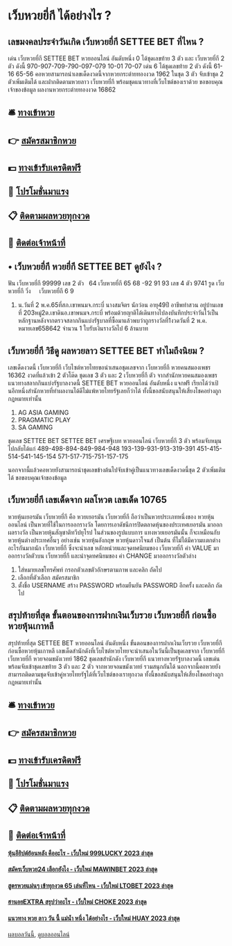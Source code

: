 # เว็บหวยยี่กี ได้อย่างไร ?
## เลขมงคลประจำวันเกิด เว็บหวยยี่กี SETTEE BET ที่ไหน ?
เด่น เว็บหวยยี่กี SETTEE BET หวยออนไลน์ อันดับหนึ่ง 0 ได้ชุดเลขท้าย 3 ตัว และ เว็บหวยยี่กี 2 ตัว ดังนี้
970-907-709-790-097-079
10-01
70-07
เด่น 6 ได้ชุดเลขท้าย 2 ตัว ดังนี้
61-16
65-56
คอหวยสามารถนำเลขเด็ดงวดนี้จากหวยกระต่ายทองงวด 1962 ในชุด 3 ตัว จับเข้าชุด 2 ตัวเพิ่มเติมได้ และฝากติดตามหวยลาว เว็บหวยยี่กี พร้อมชุดแนวทางที่เว็บไซต์ของเราด้วย
ขอขอบคุณเจ้าของข้อมูล
ผลงานหวยกระต่ายทองงวด 16862


## 🛎 [ทางเข้าหวย](https://bit.ly/3BG5bNw)
## 👉 [สมัครสมาชิกหวย](https://bit.ly/3BG5bNw)
## 💵 [ทางเข้ารับเครดิตฟรี](https://bit.ly/3C3mvgS)
## 👑 [โปรโมชั่นมาแรง](https://bit.ly/3C3mvgS)
## 📋 [ติดตามผลหวยทุกงวด](https://bit.ly/3C3mvgS)
## 📱 [ติดต่อเจ้าหน้าที่](https://bit.ly/3C3mvgS)

## • เว็บหวยยี่กี หวยยี่กี SETTEE BET ดูยังไง ?
ฟัน เว็บหวยยี่กี 99999
เลข 2 ตัว   64 เว็บหวยยี่กี 65 68 -92 91 93
เลข 4 ตัว 9741
รูด เว็บหวยยี่กี วิ่ง     เว็บหวยยี่กี 6 9
1. น.วันที่ 2 พ.ค.65ที่สภ.เขาพนมจ.กระบี่ นางสมจิตร นักว่อน อายุ49ปี อาชีพทำสวน อยู่บ้านเลขที่ 203หมู่2ต.เขาดินอ.เขาพนมจ.กระบี่ พร้อมด้วยญาติได้เดินทางไปลงบันทึกประจำวันไว้เป็นหลักฐานหลังจากตรวจสลากกินแบ่งรัฐบาลที่ซื้อมาแล้วพบว่าถูกรางวัลที่1งวดวันที่ 2 พ.ค. หมายเลข658642 จำนวน 1 ใบรับเงินรางวัลไป 6 ล้านบาท

## เว็บหวยยี่กี วิธีดู ผลหวยลาว SETTEE BET ทำไมถึงนิยม ?
เลขเด็ดงวดนี้ เว็บหวยยี่กี เว็บไซต์หวยไทยขอนำเสนอชุดเลขจาก เว็บหวยยี่กี หวยคนสมองเพชร 16362 งวดที่แล้วเข้า 2 ตัวโต๊ด ชุดเลข 3 ตัว และ 2 เว็บหวยยี่กี ตัว จากสำนักหวยคนสมองเพชร แนวทางสลากกินแบ่งรัฐบาลงวดนี้ SETTEE BET หวยออนไลน์ อันดับหนึ่ง แจกฟรี เรียกได้ว่าเป้นอีกหนึ่งสำนักหวยที่ทำผลงานได้ดีไม่แพ้หวยไทยรัฐเลยก็ว่าได้ ทั้งนี้ขอสนับสนุนให้เสี่ยงโชคอย่างถูกกฎหมายเท่านั้น
1. AG ASIA GAMING
2. PRAGMATIC PLAY
3. SA GAMING

ชุดเลข SETTEE BET SETTEE BET เศรษฐีเบท หวยออนไลน์ เว็บหวยยี่กี 3 ตัว พร้อมจับหมุนไปกลับได้แก่
489-498-894-849-984-948
193-139-931-913-319-391
451-415-514-541-145-154
571-517-715-751-157-175

นอกจากนี้แล้วคอหวยยังสามารถนำชุดเลขข้างต้นไปจับเข้าคู่เป็นแนวทางเลขเด็ดงวดนี้ชุด 2 ตัวเพิ่มเติมได้
ขอขอบคุณเจ้าของข้อมูล

## เว็บหวยยี่กี เลขเด็ดจาก ผลโหวต เลขเด็ด 10765
หวยหุ้นเยอรมัน เว็บหวยยี่กี คือ หวยเยอรมัน เว็บหวยยี่กี ถือว่าเป็นหวยประเภทหนึ่งของ หวยหุ้นออนไลน์ เป็นหวยที่ใช้ในการออกรางวัล โดยการเอาดัชนีการปิดตลาดหุ้นของประเทศเยอรมัน มาออกผลรางวัล เป็นหวยหุ้นสัญชาติทวีปยุโรป ในส่วนของรูปแบบการ แทงหวยเยอรมันนั้น ก็จะเหมือนกับหวยหุ้นต่างประเทศอื่นๆ อย่างเช่น หวยหุ้นอังกฤษ หวยหุ้นดาวโจนส์ เป็นต้น ที่ไม่ได้มีความเเตกต่างอะไรกันมากนัก เว็บหวยยี่กี ซึ่งจะนำเลข หลักหน่วยและจุดทศนิยมของ เว็บหวยยี่กี ค่า VALUE มาออกรางวัลตัวบน เว็บหวยยี่กี และนำจุดทศนิยมของ ค่า CHANGE มาออกรางวัลตัวล่าง
1. ใส่หมายเลขโทรศัพท์ กรอกตัวเลขตัวอักษรตามภาพ และคลิก ถัดไป
2. เลือกที่ตัวเลือก สมัครสมาชิก
3. ตั้งชื่อ USERNAME สร้าง PASSWORD พร้อมยืนยัน PASSWORD อีกครั้ง และคลิก ถัดไป

## สรุปท้ายที่สุด ขั้นตอนของการฝากเงินเว็บรวย เว็บหวยยี่กี ก่อนซื้อหวยหุ้นเกาหลี
สรุปท้ายที่สุด SETTEE BET หวยออนไลน์ อันดับหนึ่ง ขั้นตอนของการฝากเงินเว็บรวย เว็บหวยยี่กี ก่อนซื้อหวยหุ้นเกาหลี เลขเด็ดสำนักดังที่เว็บไซต์หวยไทยจะนำเสนอในวันนี้เป็นชุดเลขจาก เว็บหวยยี่กี เว็บหวยยี่กี หวยจอมขมังเวทย์ 1862 ชุดเลขสำนักดัง เว็บหวยยี่กี แนวทางหวยรัฐบาลงวดนี้ เลขเด่นพร้อมจับเข้าชุดเลขท้าย 3 ตัว และ 2 ตัว จากหวยจอมขมังเวทย์ รวมสนุกกันได้ นอกจากนี้คอหวยยังสามารถติดตามชุดจับเข้าคู่หวยไทยรัฐได้ที่เว็บไซต์ของเราทุกงวด ทั้งนี้ขอสนับสนุนให้เสี่ยงโชคอย่างถูกกฎหมายเท่านั้น

## 🛎 [ทางเข้าหวย](https://bit.ly/3BG5bNw)
## 👉 [สมัครสมาชิกหวย](https://bit.ly/3BG5bNw)
## 💵 [ทางเข้ารับเครดิตฟรี](https://bit.ly/3C3mvgS)
## 👑 [โปรโมชั่นมาแรง](https://bit.ly/3C3mvgS)
## 📋 [ติดตามผลหวยทุกงวด](https://bit.ly/3C3mvgS)
## 📱 [ติดต่อเจ้าหน้าที่](https://bit.ly/3C3mvgS)

#### [หุ้นอียิปต์ย้อนหลัง คืออะไร - เว็บใหม่ 999LUCKY 2023 ล่าสุด](https://atom.io/themes/หุ้นอียิปต์ย้อนหลัง%20คืออะไร%20-%20เว็บใหม่%20999lucky%202023%20ล่าสุด)
#### [สมัครเว็บหวย24 เลือกยังไง - เว็บใหม่ MAWINBET 2023 ล่าสุด](https://atom.io/themes/สมัครเว็บหวย24%20เลือกยังไง%20-%20เว็บใหม่%20mawinbet%202023%20ล่าสุด)
#### [สูตรหวยแม่นๆ เข้าทุกงวด 65 เล่นที่ไหน - เว็บใหม่ LTOBET 2023 ล่าสุด](https://atom.io/themes/สูตรหวยแม่นๆ%20เข้าทุกงวด%2065%20เล่นที่ไหน%20-%20เว็บใหม่%20ltobet%202023%20ล่าสุด)
#### [ฮานอยEXTRA สรุปว่าอะไร - เว็บใหม่ CHOKE 2023 ล่าสุด](https://atom.io/themes/ฮานอยextra%20สรุปว่าอะไร%20-%20เว็บใหม่%20choke%202023%20ล่าสุด)
#### [แนวทาง หวย ลาว วัน นี้ แม่น้ำ หนึ่ง ได้อย่างไร - เว็บใหม่ HUAY 2023 ล่าสุด](https://atom.io/themes/แนวทาง%20หวย%20ลาว%20วัน%20นี้%20แม่น้ำ%20หนึ่ง%20ได้อย่างไร%20-%20เว็บใหม่%20huay%202023%20ล่าสุด)

[ผลบอลวันนี้](https://siamsport.tv "ผลบอลวันนี้"), [ดูบอลออนไลน์](https://siamsport.tv/ดูบอลสด "ดูบอลออนไลน์")